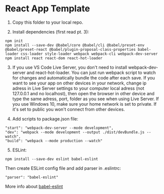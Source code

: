 # React App Template

1. Copy this folder to your local repo.

2. Install dependencies (first read pt. 3):
```
npm init
npm install --save-dev @babel/core @babel/cli @babel/preset-env @babel/preset-react @babel/plugin-proposal-class-properties babel-loader css-loader style-loader webpack webpack-cli webpack-dev-server
npm install react react-dom react-hot-loader
```

3. If you use VS Code Live Server, you don't need to install webpack-dev-server and react-hot-loader. You can just run webpack script to watch for changes and automatically bundle the code after each save. If you want to see your app on other devices in your network, change ip adress in Live Server settings to your computer local adress (not 127.0.0.1 and no localhost), then open the browser in other device and type the same adress, port, folder as you see when using Live Server. If you use Windows 10, make sure your home network is set to private. If it's set to public you won't connect from other devices.

4. Add scripts to package.json file:
```
"start": "webpack-dev-server --mode development",
"dev": "webpack --mode development --output ./dist/devBundle.js --watch",
"build": "webpack --mode production --watch"
```

5. ESLint:
```
npm install --save-dev eslint babel-eslint
```
Then create ESLint config file and add parser in .eslintrc:
```
"parser": "babel-eslint"
```
More info about [babel-eslint](https://github.com/babel/babel-eslint)
